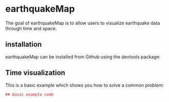 <!-- README.md is generated from README.Rmd. Please edit that file -->
earthquakeMap
=============

The goal of earthquakeMap is to allow users to visualize earthquake data through time and space.

installation
------------

earthquakeMap can be installed from Github using the devtools package:

Time visualization
------------------

This is a basic example which shows you how to solve a common problem:

``` r
## basic example code
```

